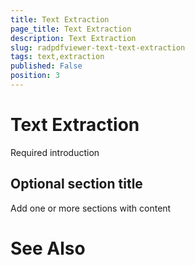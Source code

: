 ```yaml
---
title: Text Extraction
page_title: Text Extraction
description: Text Extraction
slug: radpdfviewer-text-text-extraction
tags: text,extraction
published: False
position: 3
---
```


# Text Extraction



Required introduction

## Optional section title

Add one or more sections with content

# See Also
